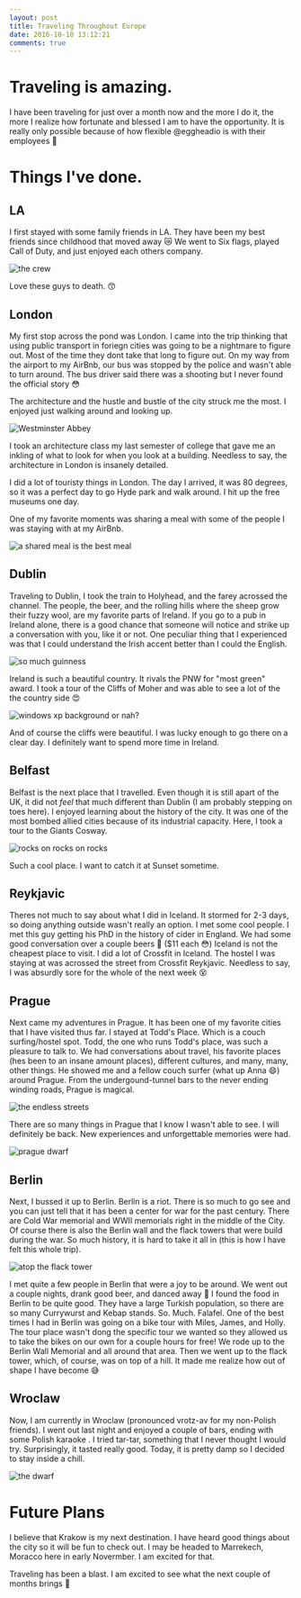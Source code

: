 ```yaml
---
layout: post
title: Traveling Throughout Europe
date: 2016-10-10 13:12:21
comments: true
---
```


# Traveling is amazing.

I have been traveling for just over a month now and the more I do it, the more I realize how
fortunate and blessed I am to have the opportunity. It is really only possible because of how flexible 
@eggheadio is with their employees :raised_hands: 

# Things I've done.

## LA
I first stayed with some family friends in LA. They have been my best friends since childhood 
that moved away :crying_cat_face: We went to Six flags, played Call of Duty, and just enjoyed
each others company. 

![the crew](https://s3.amazonaws.com/ianjonesfirehose/uploads/blog/traveling_europe/luke_and_justin.jpg)

Love these guys to death. :kissing_smiling_eyes:

## London

My first stop across the pond was London. I came into the trip thinking that using public transport
in foriegn cities was going to be a nightmare to figure out. Most of the time they dont take that
long to figure out. On my way from the airport to my AirBnb, our bus was stopped by the police and 
wasn't able to turn around. The bus driver said there was a shooting but I never found the official
story :flushed: 

The architecture and the hustle and bustle of the city struck me the most. I enjoyed just walking around 
and looking up. 

![Westminster Abbey](https://s3.amazonaws.com/ianjonesfirehose/uploads/blog/traveling_europe/westminster_abbey.jpg)

I took an architecture class my last semester of college that gave me an inkling of what to look for
when you look at a building. Needless to say, the architecture in London is insanely detailed. 

I did a lot of touristy things in London. The day I arrived, it was 80 degrees, so it was a perfect day 
to go Hyde park and walk around. I hit up the free museums one day. 

One of my favorite moments was sharing a meal with some of the people I was staying with at my AirBnb.

![a shared meal is the best meal](https://s3.amazonaws.com/ianjonesfirehose/uploads/blog/traveling_europe/london_airbnb.jpg)

## Dublin

Traveling to Dublin, I took the train to Holyhead, and the farey acrossed the channel. The people, the beer, 
and the rolling hills where the sheep grow their fuzzy wool, are my favorite parts of Ireland. If you go
to a pub in Ireland alone, there is a good chance that someone will notice and strike up a conversation with
you, like it or not. One peculiar thing that I experienced was that I could understand the Irish accent better
than I could the English. 

![so much guinness](https://s3.amazonaws.com/ianjonesfirehose/uploads/blog/traveling_europe/guinness.jpg)

Ireland is such a beautiful country. It rivals the PNW for "most green" award. I took a tour of the 
Cliffs of Moher and was able to see a lot of the the country side :heart_eyes:

![windows xp background or nah?](https://s3.amazonaws.com/ianjonesfirehose/uploads/blog/traveling_europe/windows_xp_background.jpg)


And of course the cliffs were beautiful. I was lucky enough to go there on a clear day. I definitely want
to spend more time in Ireland. 

## Belfast

Belfast is the next place that I travelled. Even though it is still apart of the UK, it did not _feel_ that
much different than Dublin (I am probably stepping on toes here). I enjoyed learning about the history
of the city. It was one of the most bombed allied cities because of its industrial capacity. Here, I took
a tour to the Giants Cosway.

![rocks on rocks on rocks](https://s3.amazonaws.com/ianjonesfirehose/uploads/blog/traveling_europe/giants_cosway.jpg) 

Such a cool place. I want to catch it at Sunset sometime. 

## Reykjavic

Theres not much to say about what I did in Iceland. It stormed for 2-3 days, so doing anything outside wasn't
really an option. I met some cool people. I met this guy getting his PhD in the history of cider in England. We 
had some good conversation over a couple beers :beers: ($11 each :flushed:) Iceland is not the cheapest place to
visit. I did a lot of Crossfit in Iceland. The hostel I was staying at was acrossed the street from Crossfit Reykjavic.
Needless to say, I was absurdly sore for the whole of the next week :dizzy_face:

## Prague

Next came my adventures in Prague. It has been one of my favorite cities that I have visited thus far. I stayed at 
Todd's Place. Which is a couch surfing/hostel spot. Todd, the one who runs Todd's place, was such a pleasure to talk to.
We had conversations about travel, his favorite places (hes been to an insane amount places), different cultures, and many, 
many, other things. He showed me and a fellow couch surfer (what up Anna :smile:) around Prague. From the undergound-tunnel
bars to the never ending winding roads, Prague is magical. 

![the endless streets](https://s3.amazonaws.com/ianjonesfirehose/uploads/blog/traveling_europe/prague_streets.jpg)

There are so many things in Prague that I know I wasn't able to see. I will definitely be back. New experiences and
unforgettable memories were had.

![prague dwarf](https://s3.amazonaws.com/ianjonesfirehose/uploads/blog/traveling_europe/prague_dwarf.jpg)

## Berlin

Next, I bussed it up to Berlin. Berlin is a riot. There is so much to go see and you can just tell that it has been a center for 
war for the past century. There are Cold War memorial and WWII memorials right in the middle of the City. Of course there is 
also the Berlin wall and the flack towers that were build during the war. So much history, it is hard to take it all in (this is
how I have felt this whole trip). 

![atop the flack tower](https://s3.amazonaws.com/ianjonesfirehose/uploads/blog/traveling_europe/atop_the_flack_tower.jpg)

I met quite a few people in Berlin that were a joy to be around. We went out a couple nights, drank
good beer, and danced away :dancer: I found the food in Berlin to be quite good. They have a large Turkish population, so there
are so many Currywurst and Kebap stands. So. Much. Falafel. One of the best times I had in Berlin was going on a bike tour with
Miles, James, and Holly. The tour place wasn't dong the specific tour we wanted so they allowed us to take the bikes on our own
for a couple hours for free! We rode up to the Berlin Wall Memorial and all around that area. Then we went up to the 
flack tower, which, of course, was on top of a hill. It made me realize how out of shape I have become :sweat_smile:

## Wroclaw

Now, I am currently in Wroclaw (pronounced vrotz-av for my non-Polish friends). I went out last night and enjoyed a couple of
bars, ending with some Polish karaoke . I tried tar-tar, something that I never thought I would try. Surprisingly, it tasted 
really good. Today, it is pretty damp so I decided to stay inside a chill.

![the dwarf](https://s3.amazonaws.com/ianjonesfirehose/uploads/blog/traveling_europe/wroclaw_dwarf.jpg)

# Future Plans

I believe that Krakow is my next destination. I have heard good things about the city so it will be fun to check out. I may be 
headed to Marrekech, Moracco here in early Novermber. I am excited for that. 

Traveling has been a blast. I am excited to see what the next couple of months brings :rocket: